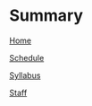 # Summary

[Home](./home.md)

[Schedule](./schedule.md)

[Syllabus](./syllabus.md)

[Staff](./staff.md)
